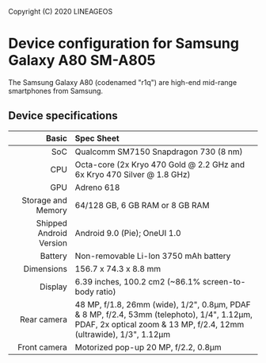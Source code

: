 Copyright (C) 2020 LINEAGEOS

  Device configuration for Samsung Galaxy A80 SM-A805
 =========================================

  The Samsung Galaxy A80 (codenamed "r1q") are high-end mid-range smartphones from Samsung.

  ## Device specifications

  Basic   | Spec Sheet
 -------:|:-------------------------
 SoC     | Qualcomm SM7150 Snapdragon 730 (8 nm)
 CPU     | Octa-core (2x Kryo 470 Gold @ 2.2 GHz and 6x Kryo 470 Silver @ 1.8 GHz)
 GPU     | Adreno 618
 Storage and Memory  | 64/128 GB, 6 GB RAM or 8 GB RAM
 Shipped Android Version | Android 9.0 (Pie); OneUI 1.0
 Battery | Non-removable Li-Ion 3750 mAh battery
 Dimensions | 156.7 x 74.3 x 8.8 mm
 Display | 6.39 inches, 100.2 cm2 (~86.1% screen-to-body ratio)
 Rear camera  | 48 MP, f/1.8, 26mm (wide), 1/2", 0.8µm, PDAF & 8 MP, f/2.4, 53mm (telephoto), 1/4", 1.12µm, PDAF, 2x optical zoom & 13 MP, f/2.4, 12mm (ultrawide), 1/3", 1.12µm
 Front camera  | Motorized pop-up 20 MP, f/2.2, 0.8µm
